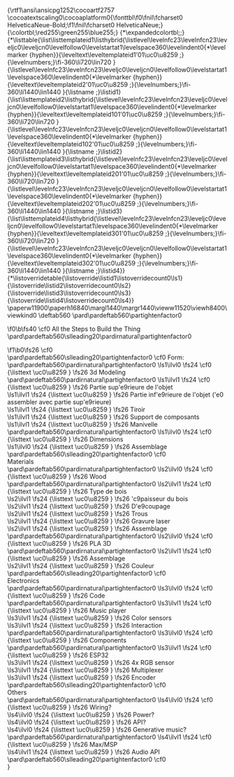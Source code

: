 {\rtf1\ansi\ansicpg1252\cocoartf2757
\cocoatextscaling0\cocoaplatform0{\fonttbl\f0\fnil\fcharset0 HelveticaNeue-Bold;\f1\fnil\fcharset0 HelveticaNeue;}
{\colortbl;\red255\green255\blue255;}
{\*\expandedcolortbl;;}
{\*\listtable{\list\listtemplateid1\listhybrid{\listlevel\levelnfc23\levelnfcn23\leveljc0\leveljcn0\levelfollow0\levelstartat1\levelspace360\levelindent0{\*\levelmarker \{hyphen\}}{\leveltext\leveltemplateid1\'01\uc0\u8259 ;}{\levelnumbers;}\fi-360\li720\lin720 }{\listlevel\levelnfc23\levelnfcn23\leveljc0\leveljcn0\levelfollow0\levelstartat1\levelspace360\levelindent0{\*\levelmarker \{hyphen\}}{\leveltext\leveltemplateid2\'01\uc0\u8259 ;}{\levelnumbers;}\fi-360\li1440\lin1440 }{\listname ;}\listid1}
{\list\listtemplateid2\listhybrid{\listlevel\levelnfc23\levelnfcn23\leveljc0\leveljcn0\levelfollow0\levelstartat1\levelspace360\levelindent0{\*\levelmarker \{hyphen\}}{\leveltext\leveltemplateid101\'01\uc0\u8259 ;}{\levelnumbers;}\fi-360\li720\lin720 }{\listlevel\levelnfc23\levelnfcn23\leveljc0\leveljcn0\levelfollow0\levelstartat1\levelspace360\levelindent0{\*\levelmarker \{hyphen\}}{\leveltext\leveltemplateid102\'01\uc0\u8259 ;}{\levelnumbers;}\fi-360\li1440\lin1440 }{\listname ;}\listid2}
{\list\listtemplateid3\listhybrid{\listlevel\levelnfc23\levelnfcn23\leveljc0\leveljcn0\levelfollow0\levelstartat1\levelspace360\levelindent0{\*\levelmarker \{hyphen\}}{\leveltext\leveltemplateid201\'01\uc0\u8259 ;}{\levelnumbers;}\fi-360\li720\lin720 }{\listlevel\levelnfc23\levelnfcn23\leveljc0\leveljcn0\levelfollow0\levelstartat1\levelspace360\levelindent0{\*\levelmarker \{hyphen\}}{\leveltext\leveltemplateid202\'01\uc0\u8259 ;}{\levelnumbers;}\fi-360\li1440\lin1440 }{\listname ;}\listid3}
{\list\listtemplateid4\listhybrid{\listlevel\levelnfc23\levelnfcn23\leveljc0\leveljcn0\levelfollow0\levelstartat1\levelspace360\levelindent0{\*\levelmarker \{hyphen\}}{\leveltext\leveltemplateid301\'01\uc0\u8259 ;}{\levelnumbers;}\fi-360\li720\lin720 }{\listlevel\levelnfc23\levelnfcn23\leveljc0\leveljcn0\levelfollow0\levelstartat1\levelspace360\levelindent0{\*\levelmarker \{hyphen\}}{\leveltext\leveltemplateid302\'01\uc0\u8259 ;}{\levelnumbers;}\fi-360\li1440\lin1440 }{\listname ;}\listid4}}
{\*\listoverridetable{\listoverride\listid1\listoverridecount0\ls1}{\listoverride\listid2\listoverridecount0\ls2}{\listoverride\listid3\listoverridecount0\ls3}{\listoverride\listid4\listoverridecount0\ls4}}
\paperw11900\paperh16840\margl1440\margr1440\vieww11520\viewh8400\viewkind0
\deftab560
\pard\pardeftab560\partightenfactor0

\f0\b\fs40 \cf0 All the Steps to Build the Thing\
\pard\pardeftab560\slleading20\pardirnatural\partightenfactor0

\f1\b0\fs26 \cf0 \
\pard\pardeftab560\slleading20\partightenfactor0
\cf0 Form: \
\pard\pardeftab560\pardirnatural\partightenfactor0
\ls1\ilvl0
\fs24 \cf0 {\listtext	\uc0\u8259 	}
\fs26 3d Modeling \
\pard\pardeftab560\pardirnatural\partightenfactor0
\ls1\ilvl1
\fs24 \cf0 {\listtext	\uc0\u8259 	}
\fs26 Partie sup\'e9rieure de l'objet \
\ls1\ilvl1
\fs24 {\listtext	\uc0\u8259 	}
\fs26 Partie inf\'e9rieure de l'objet (\'e0 assembler  avec partie sup\'e9rieure)\
\ls1\ilvl1
\fs24 {\listtext	\uc0\u8259 	}
\fs26 Tiroir\
\ls1\ilvl1
\fs24 {\listtext	\uc0\u8259 	}
\fs26 Support de composants \
\ls1\ilvl1
\fs24 {\listtext	\uc0\u8259 	}
\fs26 Manivelle \
\pard\pardeftab560\pardirnatural\partightenfactor0
\ls1\ilvl0
\fs24 \cf0 {\listtext	\uc0\u8259 	}
\fs26 Dimensions\
\ls1\ilvl0
\fs24 {\listtext	\uc0\u8259 	}
\fs26 Assemblage\
\pard\pardeftab560\slleading20\partightenfactor0
\cf0 \
Materials\
\pard\pardeftab560\pardirnatural\partightenfactor0
\ls2\ilvl0
\fs24 \cf0 {\listtext	\uc0\u8259 	}
\fs26 Wood\
\pard\pardeftab560\pardirnatural\partightenfactor0
\ls2\ilvl1
\fs24 \cf0 {\listtext	\uc0\u8259 	}
\fs26 Type de bois \
\ls2\ilvl1
\fs24 {\listtext	\uc0\u8259 	}
\fs26 \'c9paisseur du bois \
\ls2\ilvl1
\fs24 {\listtext	\uc0\u8259 	}
\fs26 D\'e9coupage\
\ls2\ilvl1
\fs24 {\listtext	\uc0\u8259 	}
\fs26 Trous \
\ls2\ilvl1
\fs24 {\listtext	\uc0\u8259 	}
\fs26 Gravure laser \
\ls2\ilvl1
\fs24 {\listtext	\uc0\u8259 	}
\fs26 Assemblage\
\pard\pardeftab560\pardirnatural\partightenfactor0
\ls2\ilvl0
\fs24 \cf0 {\listtext	\uc0\u8259 	}
\fs26 PLA 3D\
\pard\pardeftab560\pardirnatural\partightenfactor0
\ls2\ilvl1
\fs24 \cf0 {\listtext	\uc0\u8259 	}
\fs26 Assemblage \
\ls2\ilvl1
\fs24 {\listtext	\uc0\u8259 	}
\fs26 Couleur\
\pard\pardeftab560\slleading20\partightenfactor0
\cf0 \
Electronics\
\pard\pardeftab560\pardirnatural\partightenfactor0
\ls3\ilvl0
\fs24 \cf0 {\listtext	\uc0\u8259 	}
\fs26 Code\
\pard\pardeftab560\pardirnatural\partightenfactor0
\ls3\ilvl1
\fs24 \cf0 {\listtext	\uc0\u8259 	}
\fs26 Music player \
\ls3\ilvl1
\fs24 {\listtext	\uc0\u8259 	}
\fs26 Color sensors \
\ls3\ilvl1
\fs24 {\listtext	\uc0\u8259 	}
\fs26 Interaction\
\pard\pardeftab560\pardirnatural\partightenfactor0
\ls3\ilvl0
\fs24 \cf0 {\listtext	\uc0\u8259 	}
\fs26 Components \
\pard\pardeftab560\pardirnatural\partightenfactor0
\ls3\ilvl1
\fs24 \cf0 {\listtext	\uc0\u8259 	}
\fs26 ESP32\
\ls3\ilvl1
\fs24 {\listtext	\uc0\u8259 	}
\fs26 4x RGB sensor \
\ls3\ilvl1
\fs24 {\listtext	\uc0\u8259 	}
\fs26 Multiplexer\
\ls3\ilvl1
\fs24 {\listtext	\uc0\u8259 	}
\fs26 Encoder\
\pard\pardeftab560\slleading20\partightenfactor0
\cf0 \
Others\
\pard\pardeftab560\pardirnatural\partightenfactor0
\ls4\ilvl0
\fs24 \cf0 {\listtext	\uc0\u8259 	}
\fs26 Wiring?\
\ls4\ilvl0
\fs24 {\listtext	\uc0\u8259 	}
\fs26 Power?\
\ls4\ilvl0
\fs24 {\listtext	\uc0\u8259 	}
\fs26 API?\
\ls4\ilvl0
\fs24 {\listtext	\uc0\u8259 	}
\fs26 Generative music? \
\pard\pardeftab560\pardirnatural\partightenfactor0
\ls4\ilvl1
\fs24 \cf0 {\listtext	\uc0\u8259 	}
\fs26 Max/MSP\
\ls4\ilvl1
\fs24 {\listtext	\uc0\u8259 	}
\fs26 Audio API\
\pard\pardeftab560\slleading20\partightenfactor0
\cf0 \
}